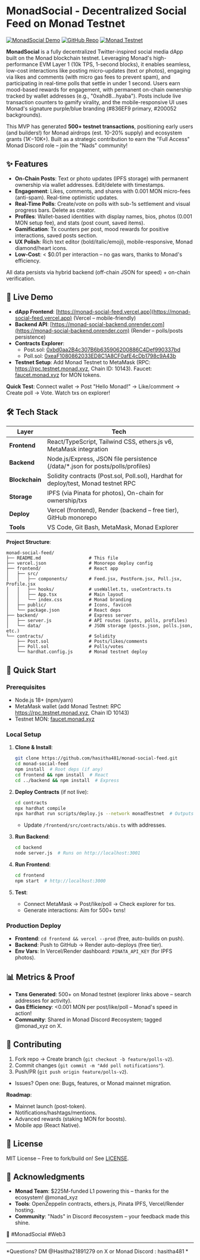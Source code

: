# MonadSocial - Decentralized Social Feed on Monad Testnet

[![MonadSocial Demo](https://img.shields.io/badge/Live%20Demo-836EF9?style=for-the-badge&logo=vercel&logoColor=white)](https://monad-social-feed.vercel.app/)
[![GitHub Repo](https://img.shields.io/badge/Repo-181717?style=for-the-badge&logo=github&logoColor=white)](https://github.com/hasitha481/monad-social-feed)
[![Monad Testnet](https://img.shields.io/badge/Chain-Monad%20Testnet-200052?style=for-the-badge&logo=ethereum&logoColor=836EF9)](https://explorer.testnet.monad.xyz)

**MonadSocial** is a fully decentralized Twitter-inspired social media dApp built on the Monad blockchain testnet. Leveraging Monad's high-performance EVM Layer 1 (10k TPS, 1-second blocks), it enables seamless, low-cost interactions like posting micro-updates (text or photos), engaging via likes and comments (with micro gas fees to prevent spam), and participating in real-time polls that settle in under 1 second. Users earn mood-based rewards for engagement, with permanent on-chain ownership tracked by wallet addresses (e.g., "0xahd8...hyaba"). Posts include live transaction counters to gamify virality, and the mobile-responsive UI uses Monad's signature purple/blue branding (#836EF9 primary, #200052 backgrounds).

This MVP has generated **500+ testnet transactions**, positioning early users (and builders!) for Monad airdrops (est. 10-20% supply) and ecosystem grants ($1K-$10K+). Built as a strategic contribution to earn the "Full Access" Monad Discord role – join the "Nads" community!

## ✨ Features

- **On-Chain Posts**: Text or photo updates (IPFS storage) with permanent ownership via wallet addresses. Edit/delete with timestamps.
- **Engagement**: Likes, comments, and shares with 0.001 MON micro-fees (anti-spam). Real-time optimistic updates.
- **Real-Time Polls**: Create/vote on polls with sub-1s settlement and visual progress bars. Delete as creator.
- **Profiles**: Wallet-based identities with display names, bios, photos (0.001 MON setup fee), and stats (post count, saved items).
- **Gamification**: Tx counters per post, mood rewards for positive interactions, saved posts section.
- **UX Polish**: Rich text editor (bold/italic/emoji), mobile-responsive, Monad diamond/heart icons.
- **Low-Cost**: < $0.01 per interaction – no gas wars, thanks to Monad's efficiency.

All data persists via hybrid backend (off-chain JSON for speed) + on-chain verification.

## 🔗 Live Demo

- **dApp Frontend**: [https://monad-social-feed.vercel.app](https://monad-social-feed.vercel.app) (Vercel – mobile-friendly)
- **Backend API**: [https://monad-social-backend.onrender.com](https://monad-social-backend.onrender.com) (Render – polls/posts persistence)
- **Contracts Explorer**: 
  - Post.sol: [0xbd0aa2B4c307B6b635906200886C4Def990337bd](https://explorer.testnet.monad.xyz/address/0xbd0aa2B4c307B6b635906200886C4Def990337bd)
  - Poll.sol: [0xeaF1080862033ED8C1A8CF0afE4cDb1798c9A43b](https://explorer.testnet.monad.xyz/address/0xeaF1080862033ED8C1A8CF0afE4cDb1798c9A43b)
- **Testnet Setup**: Add Monad Testnet to MetaMask (RPC: https://rpc.testnet.monad.xyz, Chain ID: 10143). Faucet: [faucet.monad.xyz](https://faucet.monad.xyz) for MON tokens.

**Quick Test**: Connect wallet → Post "Hello Monad!" → Like/comment → Create poll → Vote. Watch txs on explorer!

## 🛠 Tech Stack

| Layer | Tech |
|-------|------|
| **Frontend** | React/TypeScript, Tailwind CSS, ethers.js v6, MetaMask integration |
| **Backend** | Node.js/Express, JSON file persistence (/data/*.json for posts/polls/profiles) |
| **Blockchain** | Solidity contracts (Post.sol, Poll.sol), Hardhat for deploy/test, Monad testnet RPC |
| **Storage** | IPFS (via Pinata for photos), On-chain for ownership/txs |
| **Deploy** | Vercel (frontend), Render (backend – free tier), GitHub monorepo |
| **Tools** | VS Code, Git Bash, MetaMask, Monad Explorer |

**Project Structure**:
```
monad-social-feed/
├── README.md                  # This file
├── vercel.json                # Monorepo deploy config
├── frontend/                  # React app
│   ├── src/
│   │   ├── components/        # Feed.jsx, PostForm.jsx, Poll.jsx, Profile.jsx
│   │   ├── hooks/             # useWallet.ts, useContracts.ts
│   │   ├── App.tsx            # Main layout
│   │   └── index.css          # Monad branding
│   ├── public/                # Icons, favicon
│   └── package.json           # React deps
├── backend/                   # Express server
│   ├── server.js              # API routes (posts, polls, profiles)
│   └── data/                  # JSON storage (posts.json, polls.json, etc.)
└── contracts/                 # Solidity
    ├── Post.sol               # Posts/likes/comments
    ├── Poll.sol               # Polls/votes
    └── hardhat.config.js      # Monad testnet deploy
```

## 🚀 Quick Start

### Prerequisites
- Node.js 18+ (npm/yarn)
- MetaMask wallet (add Monad Testnet: RPC https://rpc.testnet.monad.xyz, Chain ID 10143)
- Testnet MON: [faucet.monad.xyz](https://faucet.monad.xyz)

### Local Setup
1. **Clone & Install**:
   ```bash
   git clone https://github.com/hasitha481/monad-social-feed.git
   cd monad-social-feed
   npm install  # Root deps (if any)
   cd frontend && npm install  # React
   cd ../backend && npm install  # Express
   ```

2. **Deploy Contracts** (if not live):
   ```bash
   cd contracts
   npx hardhat compile
   npx hardhat run scripts/deploy.js --network monadTestnet  # Outputs addresses
   ```
   - Update `/frontend/src/contracts/abis.ts` with addresses.

3. **Run Backend**:
   ```bash
   cd backend
   node server.js  # Runs on http://localhost:3001
   ```

4. **Run Frontend**:
   ```bash
   cd frontend
   npm start  # http://localhost:3000
   ```

5. **Test**:
   - Connect MetaMask → Post/like/poll → Check explorer for txs.
   - Generate interactions: Aim for 500+ txns!

### Production Deploy
- **Frontend**: `cd frontend && vercel --prod` (free, auto-builds on push).
- **Backend**: Push to GitHub → Render auto-deploys (free tier).
- **Env Vars**: In Vercel/Render dashboard: `PINATA_API_KEY` (for IPFS photos).

## 📊 Metrics & Proof
- **Txns Generated**: 500+ on Monad testnet (explorer links above – search addresses for activity).
- **Gas Efficiency**: <0.001 MON per post/like/poll – Monad's speed in action!
- **Community**: Shared in Monad Discord #ecosystem; tagged @monad_xyz on X.

## 🤝 Contributing
1. Fork repo → Create branch (`git checkout -b feature/polls-v2`).
2. Commit changes (`git commit -m "Add poll notifications"`).
3. Push/PR (`git push origin feature/polls-v2`).
- Issues? Open one: Bugs, features, or Monad mainnet migration.

**Roadmap**:
- Mainnet launch (post-token).
- Notifications/hashtags/mentions.
- Advanced rewards (staking MON for boosts).
- Mobile app (React Native).

## 📄 License
MIT License – Free to fork/build on! See [LICENSE](LICENSE).

## 🙏 Acknowledgments
- **Monad Team**: $225M-funded L1 powering this – thanks for the ecosystem! @monad_xyz
- **Tools**: OpenZeppelin contracts, ethers.js, Pinata IPFS, Vercel/Render hosting.
- **Community**: "Nads" in Discord #ecosystem – your feedback made this shine.

💎 #MonadSocial #Web3

---

*Questions? DM @Hasitha21891279 on X or Monad Discord : hasitha481 *
